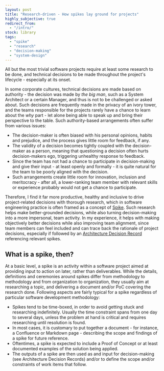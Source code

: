 ```yaml
---
layout: post
title: "Research-driven - How spikes lay ground for projects"
highly_subjective: true
redirect_from:
  - "/intro/"
stock: library
tags: 
  - "spike"
  - "research"
  - "decision-making"
  - "system-design"
---
```


All but the most trivial software projects require at least some research to be done, and technical decisions to be made throughout the project's lifecycle - especially at its onset.

In some corporate cultures, technical decisions are made based on authority - the decision was made by _the big man_, such as a System Architect or a certain Manager, and thus is not to be challenged or asked about. Such decisions are frequently made in the privacy of an ivory tower, and the teams responsible for the projects rarely have a chance to learn about the _why_ part - let alone being able to speak up and bring their perspective to the table. Such authority-based arrangements often suffer from various issues:
- The decision-maker is often biased with his personal opinions, habits and prejudice, and the process gives little room for feedback, if any.
- The validity of a decision becomes tightly coupled with the decision-maker as a person, meaning that questioning a decision often hurts decision-makers ego, triggering unhealthy response to feedback.
- Since the team has not had a chance to participate in decision-making and give their input - at least openly and formally - it is quite natural for the team to be poorly aligned with the decision.
- Such arrangements create little room for innovation, inclusion and meritocracy - after all, a lower-ranking team member with relevant skills or experience probably would not get a chance to participate.

Therefore, I find it far more productive, healthy and inclusive to drive project-related decisions with thorough research, which in software engineering practice is often framed as a concept of [Spike](https://en.wikipedia.org/wiki/Spike_(software_development)). Such research helps make better-grounded decisions, while also turning decision-making into a more impersonal, team activity. In my experience, it helps with making objectively better decisions while also improving team alignment, since team members can feel included and can trace back the rationale of project decisions, especially if followed by an [Architecture Decision Record](https://adr.github.io/) referencing relevant spikes.

## What is a spike, then?

At a basic level, a spike is an activity within a software project aimed at providing input to action on later, rather than deliverables. While the details, definitions and ceremonies around spikes differ from methodology to methodology and from organization to organization, they usually aim at researching a topic, and delivering a document and/or PoC covering the research done. Following aspects are fairly typical for a spike regardless of particular software development methodology:
- Spikes tend to be time-boxed, in order to avoid getting stuck and researching indefinitely. Usually the time constraint spans from one day to several days, unless the problem at hand is critical and requires researching until resolution is found.
- In most cases, it is customary to put together a document - for instance, a Confluence or Markdown page - describing the scope and findings of a spike for future reference.
- Oftentimes, a spike is expected to include a Proof of Concept or at least documented examples of the solution being applied.
- The outputs of a spike are then used as and input for decision-making (see Architecture Decision Records) and/or to define the scope and/or constraints of work items that follow.

